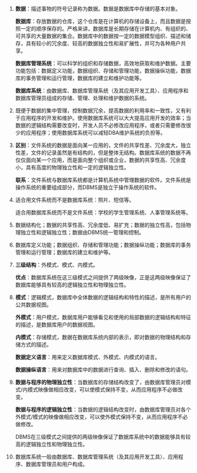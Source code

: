 1. **数据**：描述事物的符号记录称为数据。数据是数据库中存储的基本对象。

   **数据库**：存放数据的仓库，这个仓库是在计算机的存储设备上，而且数据是按照一定的顺序保存的。严格来讲，数据库是长期存储在计算机内、有组织的、可共享的大量数据的集合。数据库中的数据按一定的数据模型组织、描述和储存，具有较小的冗余度、较高的数据独立性和易扩展性，并可为各种用户共享。

   **数据库管理系统**：可以科学的组织和存储数据，高效地获取和维护数据。主要功能包括：数据定义功能，数据组织、存储和管理功能，数据操纵功能，数据库的事务管理和运行管理，数据库的建立和维护功能等。

   **数据库系统**：由数据库、数据库管理系统（及其应用开发工具）、应用程序和数据库管理员组成的存储、管理、处理和维护数据的系统。

2. 既便于数据的集中管理，控制数据冗余，提高数据的利用率和一致性，又有利于应用程序的开发和维护。使用数据库系统可以大大提高应用开发的效率；当数据的逻辑结构需要改变时，开发人员不必修改应用程序，或者只需要修改很少的应用程序；使用数据库系统可以减轻DBA维护系统的负担等。

3. **区别**：文件系统的数据是面向某一应用的，文件的共享性差、冗余度大，独立性差，文件的记录虽然是有结构的，但是整体无结构。数据库系统的数据不再仅仅面向某一个应用，而是面向整个组织或企业，数据的共享性高、冗余度小，具有高度的物理独立性和一定的逻辑独立性。

   **联系**：文件系统与数据库系统都是计算机系统中管理数据的软件。文件系统是操作系统的重要组成部分，而DBMS是独立于操作系统的软件。

4. 适合用文件系统而不是数据库系统：照片、短信等。

   适合用数据库系统而不是文件系统：学校的学生管理系统、人事管理系统等。

5. 数据结构化；数据的共享性高、冗余度低、易扩充；数据的独立性高，包括物理独立性和逻辑独立性；数据由DBMS统一管理和控制。

6. 数据库定义功能；数据组织、存储和管理功能；数据操纵功能；数据库的事务管理和运行管理；数据库的建立和维护等。


15. **三级结构**：外模式、模式、内模式。

    **优点**：数据库系统在这三级模式之间提供了两级映像，正是这两级映像保证了数据库能够具有较高的逻辑独立性和物理独立性。

16. **模式**：逻辑模式，数据库中全体数据的逻辑结构和特性的描述，是所有用户的公共数据视图。

    **外模式**：用户模式，数据库用户能够看见和使用的局部数据的逻辑结构和特征的描述，是数据库用户的数据视图。

    **内模式**：存储模式，数据在数据库系统内部的表示，即对数据的物理结构和存储方式的描述。

    **数据定义语言**：用来定义数据库模式、外模式、内模式的语言。

    **数据操纵语言**：用来对数据库中的数据进行查询、插入、删除和修改的语句。

17. **数据与程序的物理独立性**：当数据库的存储结构改变了，由数据库管理员对模式/内模式映像做相应改变，可以使模式保持不变，从而应用程序不必做改变。

    **数据与程序的逻辑独立性**：当数据的逻辑结构改变时，由数据库管理员对各个外模式/模式的映像做相应改变，可以使外模式保持不变，从而应用程序不必做修改。

    DBMS在三级模式之间提供的两级映像保证了数据库系统中的数据能够具有较高的逻辑独立性和物理独立性。

18. 数据库系统一般由数据库、数据库管理系统（及其应用开发工具）、应用程序、数据库管理员和用户构成。
